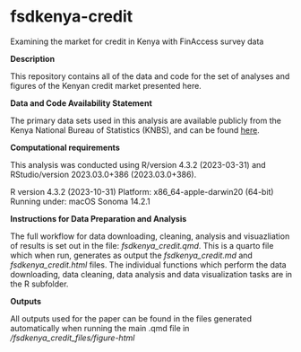 # fsdkenya-credit
Examining the market for credit in Kenya with FinAccess survey data

**Description**

This repository contains all of the data and code for the set of analyses and figures of the Kenyan credit market presented here.

**Data and Code Availability Statement**

The primary data sets used in this analysis are available publicly from the Kenya National Bureau of Statistics (KNBS), and can be found [here](https://finaccess.knbs.or.ke/reports-and-datasets). 

**Computational requirements**

This analysis was conducted using R/version 4.3.2 (2023-03-31) and RStudio/version 2023.03.0+386 (2023.03.0+386). 

R version 4.3.2 (2023-10-31)
Platform: x86_64-apple-darwin20 (64-bit)
Running under: macOS Sonoma 14.2.1

**Instructions for Data Preparation and Analysis**

The full workflow for data downloading, cleaning, analysis and visuazliation of results is set out in the file: *fsdkenya_credit.qmd*. This is a quarto file which when run, generates as output the *fsdkenya_credit.md* and *fsdkenya_credit.html* files. The individual functions which perform the data downloading, data cleaning, data analysis and data visualization tasks are in the R subfolder. 

**Outputs**

All outputs used for the paper can be found in the files generated automatically when running the main .qmd file in */fsdkenya_credit_files/figure-html*
